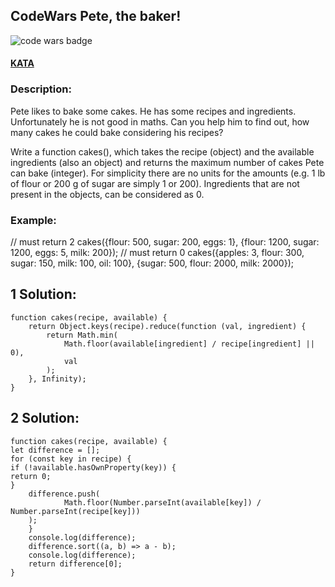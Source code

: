 ## CodeWars Pete, the baker!

![code wars badge](https://www.codewars.com/users/FreePhoenix/badges/large)

#### [KATA](https://www.codewars.com/kata/pete-the-baker/javascript)

### Description:

Pete likes to bake some cakes. He has some recipes and ingredients. Unfortunately he is not good in maths. Can you help him to find out, how many cakes he could bake considering his recipes?

Write a function cakes(), which takes the recipe (object) and the available ingredients (also an object) and returns the maximum number of cakes Pete can bake (integer). For simplicity there are no units for the amounts (e.g. 1 lb of flour or 200 g of sugar are simply 1 or 200). Ingredients that are not present in the objects, can be considered as 0.

### Example:

// must return 2
cakes({flour: 500, sugar: 200, eggs: 1}, {flour: 1200, sugar: 1200, eggs: 5, milk: 200});
// must return 0
cakes({apples: 3, flour: 300, sugar: 150, milk: 100, oil: 100}, {sugar: 500, flour: 2000, milk: 2000});

## 1 Solution:

    function cakes(recipe, available) {
    	return Object.keys(recipe).reduce(function (val, ingredient) {
    		return Math.min(
    			Math.floor(available[ingredient] / recipe[ingredient] || 0),
    			val
    		);
    	}, Infinity);
    }

## 2 Solution:

    function cakes(recipe, available) {
    let difference = [];
    for (const key in recipe) {
    if (!available.hasOwnProperty(key)) {
    return 0;
    }
    	difference.push(
    			Math.floor(Number.parseInt(available[key]) / Number.parseInt(recipe[key]))
    	);
    	}
    	console.log(difference);
    	difference.sort((a, b) => a - b);
    	console.log(difference);
    	return difference[0];
    }
